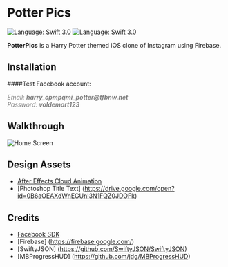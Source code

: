 # Potter Pics

[![Language: Swift 3.0](https://img.shields.io/badge/swift-3.0-orange.svg?style=flat)](https://developer.apple.com/swift)  [![Language: Swift 3.0](https://img.shields.io/github/license/mashape/apistatus.svg)](https://opensource.org/licenses/MIT)

**PotterPics** is a Harry Potter themed iOS clone of Instagram using Firebase.

## Installation
####Test Facebook account:
<p style="color:#7f7f7f">
<i>Email: <b>harry_cpmpqmi_potter@tfbnw.net</b> <br>
Password: <b>voldemort123</b></i>
</p>

## Walkthrough
<img src='http://i.imgur.com/1PcHS5u.gif' title='Home Screen' width='' alt='Home Screen'/>

## Design Assets
- [After Effects Cloud Animation](https://drive.google.com/open?id=0B6aOEAXdWnEGanFLS3JORmNDWDA)
- [Photoshop Title Text] (https://drive.google.com/open?id=0B6aOEAXdWnEGUnI3N1FQZ0JDOFk)

## Credits
- [Facebook SDK](https://developers.facebook.com/docs/ios/)
- [Firebase] (https://firebase.google.com/)
- [SwiftyJSON] (https://github.com/SwiftyJSON/SwiftyJSON)
- [MBProgressHUD] (https://github.com/jdg/MBProgressHUD)